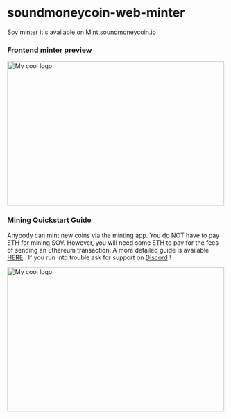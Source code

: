 # soundmoneycoin-web-minter
Sov minter it's available on <a href="https://mint.soundmoneycoin.io/">Mint.soundmoneycoin.io</a>

### Frontend minter preview

<img src="https://i.imgur.com/HiOn5Sm.png" alt="My cool logo" width="500" height="333"/>

### Mining Quickstart Guide 
Anybody can mint new coins via the minting app. You do NOT have to pay ETH for mining SOV. However, you will need some ETH to pay for the fees of sending an Ethereum transaction. A more detailed guide is available <a href="https://medium.com/@soundmoneycoin/how-to-mine-sov-coin-from-your-browser-35d73eec3d87">HERE</a> . If you run into trouble ask for support on  <a href="https://discordapp.com/invite/up77nXY">Discord</a> !

<img src="https://i.imgur.com/wWOwU6E.jpg" alt="My cool logo" width="500" height="333"/>
